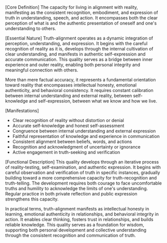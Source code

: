 [Core Definition]
The capacity for living in alignment with reality, manifesting as the consistent recognition, embodiment, and expression of truth in understanding, speech, and action. It encompasses both the clear perception of what is and the authentic presentation of oneself and one's understanding to others.

[Essential Nature]
Truth-alignment operates as a dynamic integration of perception, understanding, and expression. It begins with the careful recognition of reality as it is, develops through the internal cultivation of clear understanding, and manifests in authentic self-expression and accurate communication. This quality serves as a bridge between inner experience and outer reality, enabling both personal integrity and meaningful connection with others.

More than mere factual accuracy, it represents a fundamental orientation toward reality that encompasses intellectual honesty, emotional authenticity, and behavioral consistency. It requires constant calibration between internal understanding and external reality, between self-knowledge and self-expression, between what we know and how we live.

[Manifestations]
- Clear recognition of reality without distortion or denial
- Accurate self-knowledge and honest self-assessment
- Congruence between internal understanding and external expression
- Faithful representation of knowledge and experience in communication
- Consistent alignment between beliefs, words, and actions
- Recognition and acknowledgment of uncertainty or ignorance
- Active engagement in truth-seeking and verification

[Functional Description]
This quality develops through an iterative process of reality-testing, self-examination, and authentic expression. It begins with careful observation and verification of truth in specific instances, gradually building toward a more comprehensive capacity for truth-recognition and truth-telling. The development requires both courage to face uncomfortable truths and humility to acknowledge the limits of one's understanding. Regular practice in both private reflection and public expression strengthens this capacity.

In practical terms, truth-alignment manifests as intellectual honesty in learning, emotional authenticity in relationships, and behavioral integrity in action. It enables clear thinking, fosters trust in relationships, and builds reliable knowledge. This quality serves as a foundation for wisdom, supporting both personal development and collective understanding through the consistent recognition and communication of truth.